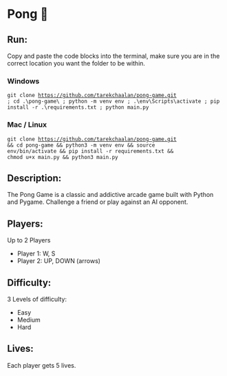 # Pong 🏓

## Run:

Copy and paste the code blocks into the terminal, make sure you are in the correct location you want the folder to be within.

### Windows
<code>git clone https://github.com/tarekchaalan/pong-game.git ; cd .\pong-game\ ; python -m venv env ; .\env\Scripts\activate ; pip install -r .\requirements.txt ; python main.py</code>

### Mac / Linux
<code>git clone https://github.com/tarekchaalan/pong-game.git && cd pong-game && python3 -m venv env && source env/bin/activate && pip install -r requirements.txt && chmod u+x main.py && python3 main.py</code>

## Description:

The Pong Game is a classic and addictive arcade game built with Python and Pygame. Challenge a friend or play against an AI opponent. 

## Players:

Up to 2 Players

- Player 1: W, S
- Player 2: UP, DOWN (arrows)

## Difficulty:

3 Levels of difficulty:

- Easy
- Medium
- Hard

## Lives:

Each player gets 5 lives.
